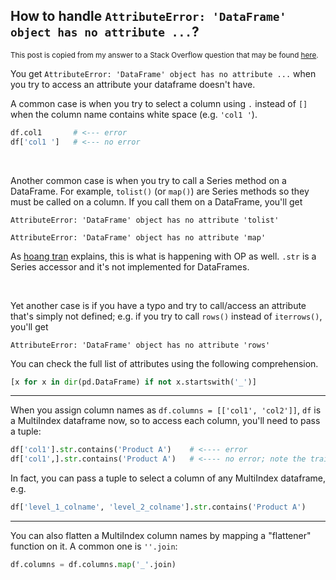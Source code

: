 ## How to handle `AttributeError: 'DataFrame' object has no attribute ...`?

<sup>This post is copied from my answer to a Stack Overflow question that may be found [here](https://stackoverflow.com/a/75316885/19123103).</sup>

You get `AttributeError: 'DataFrame' object has no attribute ...` when you try to access an attribute your dataframe doesn't have.

A common case is when you try to select a column using `.` instead of `[]` when the column name contains white space (e.g. `'col1 '`). 
```python
df.col1       # <--- error
df['col1 ']   # <--- no error
```

<br>

Another common case is when you try to call a Series method on a DataFrame. For example, `tolist()` (or `map()`) are Series methods so they must be called on a column. If you call them on a DataFrame, you'll get
```none
AttributeError: 'DataFrame' object has no attribute 'tolist'

AttributeError: 'DataFrame' object has no attribute 'map'
```
As [hoang tran](https://stackoverflow.com/a/52552220/19123103) explains, this is what is happening with OP as well. `.str` is a Series accessor and it's not implemented for DataFrames.

<br>

Yet another case is if you have a typo and try to call/access an attribute that's simply not defined; e.g. if you try to call `rows()` instead of `iterrows()`, you'll get 
```none
AttributeError: 'DataFrame' object has no attribute 'rows'
```
You can check the full list of attributes using the following comprehension.
```python
[x for x in dir(pd.DataFrame) if not x.startswith('_')]
```

---

When you assign column names as `df.columns = [['col1', 'col2']]`, `df` is a MultiIndex dataframe now, so to access each column, you'll need to pass a tuple:
```python
df['col1'].str.contains('Product A')    # <---- error
df['col1',].str.contains('Product A')   # <---- no error; note the trailing comma
```
In fact, you can pass a tuple to select a column of any MultiIndex dataframe, e.g.
```python
df['level_1_colname', 'level_2_colname'].str.contains('Product A')
```
---

You can also flatten a MultiIndex column names by mapping a "flattener" function on it. A common one is `''.join`:
```python
df.columns = df.columns.map('_'.join)
```